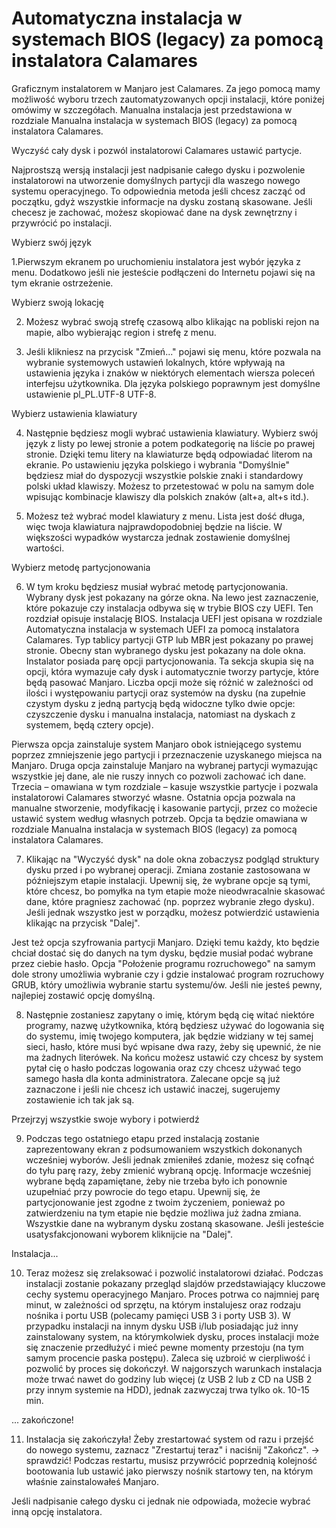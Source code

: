 ﻿# Automatyczna instalacja w systemach BIOS (legacy) za pomocą instalatora Calamares


Graficznym instalatorem w Manjaro jest Calamares. Za jego pomocą mamy możliwość wyboru trzech zautomatyzowanych opcji instalacji, które poniżej omówimy w szczegółach. Manualna instalacja jest przedstawiona w rozdziale Manualna instalacja w systemach BIOS (legacy) za pomocą instalatora Calamares.

Wyczyść cały dysk i pozwól instalatorowi Calamares ustawić partycje.

Najprostszą wersją instalacji jest nadpisanie całego dysku i pozwolenie instalatorowi na utworzenie domyślnych partycji dla waszego nowego systemu operacyjnego. To odpowiednia metoda jeśli chcesz zacząć od początku, gdyż wszystkie informacje na dysku zostaną skasowane. Jeśli checesz je zachować, możesz skopiować dane na dysk zewnętrzny i przywrócić po instalacji.

Wybierz swój język

1.Pierwszym ekranem po uruchomieniu instalatora jest wybór języka z menu. Dodatkowo jeśli nie jesteście podłączeni do Internetu pojawi się na tym ekranie ostrzeżenie.

Wybierz swoją lokację

2. Możesz wybrać swoją strefę czasową albo klikając na pobliski rejon na mapie, albo wybierając region i strefę z menu.

3. Jeśli klikniesz na przycisk "Zmień..." pojawi się menu, które pozwala na wybranie systemowych ustawień lokalnych, które wpływają na ustawienia języka i znaków w niektórych elementach wiersza poleceń interfejsu użytkownika. Dla języka polskiego poprawnym jest domyślne ustawienie pl_PL.UTF-8 UTF-8.

Wybierz ustawienia klawiatury

4. Następnie będziesz mogli wybrać ustawienia klawiatury. Wybierz swój język z listy po lewej stronie a potem podkategorię na liście po prawej stronie. Dzięki temu litery na klawiaturze będą odpowiadać literom na ekranie. Po ustawieniu języka polskiego i wybrania "Domyślnie" będziesz miał do dyspozycji wszystkie polskie znaki i standardowy polski układ klawiszy. Możesz to przetestować w polu na samym dole wpisując kombinacje klawiszy dla polskich znaków (alt+a, alt+s itd.).

5. Możesz też wybrać model klawiatury z menu. Lista jest dość długa, więc twoja klawiatura najprawdopodobniej będzie na liście. W większości wypadków wystarcza jednak zostawienie domyślnej wartości.

Wybierz metodę partycjonowania

6. W tym kroku będziesz musiał wybrać metodę partycjonowania. Wybrany dysk jest pokazany na górze okna. Na lewo jest zaznaczenie, które pokazuje czy instalacja odbywa się w trybie BIOS czy UEFI. Ten rozdział opisuje instalację BIOS. Instalacja UEFI jest opisana w rozdziale Automatyczna instalacja w systemach UEFI za pomocą instalatora Calamares. Typ tablicy partycji GTP lub MBR jest pokazany po prawej stronie. Obecny stan wybranego dysku jest pokazany na dole okna. Instalator posiada parę opcji partycjonowania. Ta sekcja skupia się na opcji, która wymazuje cały dysk i automatycznie tworzy partycje, które będą pasować Manjaro. Liczba opcji może się różnić w zależności od ilości i występowaniu partycji oraz systemów na dysku (na zupełnie czystym dysku z jedną partycją będą widoczne tylko dwie opcje: czyszczenie dysku i manualna instalacja, natomiast na dyskach z systemem, będą cztery opcje).

Pierwsza opcja zainstaluje system Manjaro obok istniejącego systemu poprzez zmniejszenie jego partycji i przeznaczenie uzyskanego miejsca na Manjaro. Druga opcja zainstaluje Manjaro na wybranej partycji wymazując wszystkie jej dane, ale nie ruszy innych co pozwoli zachować ich dane. Trzecia – omawiana w tym rozdziale – kasuje wszystkie partycje i pozwala instalatorowi Calamares stworzyć własne. Ostatnia opcja pozwala na manualne stworzenie, modyfikację i kasowanie partycji, przez co możecie ustawić system według własnych potrzeb. Opcja ta będzie omawiana w rozdziale Manualna instalacja w systemach BIOS (legacy) za pomocą instalatora Calamares.

7. Klikając na "Wyczyść dysk" na dole okna zobaczysz podgląd struktury dysku przed i po wybranej operacji. Zmiana zostanie zastosowana w późniejszym etapie instalacji. Upewnij się, że wybrane opcje są tymi, które chcesz, bo pomyłka na tym etapie może nieodwracalnie skasować dane, które pragniesz zachować (np. poprzez wybranie złego dysku). Jeśli jednak wszystko jest w porządku, możesz potwierdzić ustawienia klikając na przycisk "Dalej".

Jest też opcja szyfrowania partycji Manjaro. Dzięki temu każdy, kto będzie chciał dostać się do danych na tym dysku, będzie musiał podać wybrane przez ciebie hasło.
Opcja "Położenie programu rozruchowego" na samym dole strony umożliwia wybranie czy i gdzie instalować program rozruchowy GRUB, który umożliwia wybranie startu systemu/ów. Jeśli nie jesteś pewny, najlepiej zostawić opcję domyślną.

8. Następnie zostaniesz zapytany o imię, którym będą cię witać niektóre programy, nazwę użytkownika, którą będziesz używać do logowania się do systemu, imię twojego komputera, jak będzie widziany w tej samej sieci, hasło, które musi być wpisane dwa razy, żeby się upewnić, że nie ma żadnych literówek. Na końcu możesz ustawić czy chcesz by system pytał cię o hasło podczas logowania oraz czy chcesz używać tego samego hasła dla konta administratora. Zalecane opcje są już zaznaczone i jeśli nie chcesz ich ustawić inaczej, sugerujemy zostawienie ich tak jak są.

Przejrzyj wszystkie swoje wybory i potwierdź

9. Podczas tego ostatniego etapu przed instalacją zostanie  zaprezentowany ekran z podsumowaniem wszystkich dokonanych wcześniej wyborów. Jeśli jednak zmieniłeś zdanie, możesz się cofnąć do tyłu parę razy, żeby zmienić wybraną opcję. Informacje wcześniej wybrane będą zapamiętane, żeby nie trzeba było ich ponownie uzupełniać przy powrocie do tego etapu. Upewnij się, że partycjonowanie jest zgodne z twoim życzeniem, ponieważ po zatwierdzeniu na tym etapie nie będzie możliwa już żadna zmiana. Wszystkie dane na wybranym dysku zostaną skasowane. Jeśli jesteście usatysfakcjonowani wyborem kliknijcie na "Dalej".

Instalacja...

10. Teraz możesz się zrelaksować i pozwolić instalatorowi działać. Podczas instalacji zostanie pokazany przegląd slajdów przedstawiający kluczowe cechy systemu operacyjnego Manjaro. Proces potrwa co najmniej parę minut, w zależności od sprzętu, na którym instalujesz oraz rodzaju nośnika i portu USB (polecamy pamięci USB 3 i porty USB 3). W przypadku instalacji na innym dysku USB i/lub posiadając już inny zainstalowany system, na którymkolwiek dysku, proces instalacji może się znaczenie przedłużyć i mieć pewne momenty przestoju (na tym samym procencie paska postępu). Zaleca się uzbroić w cierpliwość i pozwolić by proces się dokończył. W najgorszych warunkach instalacja może trwać nawet do godziny lub więcej (z USB 2 lub z CD na USB 2 przy innym systemie na HDD), jednak zazwyczaj trwa tylko ok. 10-15 min.

... zakończone!

11. Instalacja się zakończyła! Żeby zrestartować system od razu i przejść do nowego systemu, zaznacz "Zrestartuj teraz" i naciśnij "Zakończ". -> sprawdzić! Podczas restartu, musisz przywrócić poprzednią kolejność bootowania lub ustawić jako pierwszy nośnik startowy ten, na którym właśnie zainstalowałeś Manjaro.

Jeśli nadpisanie całego dysku ci jednak nie odpowiada, możecie wybrać inną opcję instalatora.
